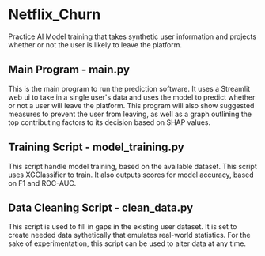 # Netflix_Churn
Practice AI Model training that takes synthetic user information and projects whether or not the user is likely to leave the platform.

## Main Program - main.py

This is the main program to run the prediction software. It uses a Streamlit web ui to take in a single user's data and uses the model to predict whether or not a user will leave the platform. This program will also show suggested measures to prevent the user from leaving, as well as a graph outlining the top contributing factors to its decision based on SHAP values.

## Training Script - model_training.py

This script handle model training, based on the available dataset. This script uses XGClassifier to train. It also outputs scores for model accuracy, based on F1 and ROC-AUC.

## Data Cleaning Script - clean_data.py

This script is used to fill in gaps in the existing user dataset. It is set to create needed data sythetically that emulates real-world statistics. For the sake of experimentation, this script can be used to alter data at any time.


